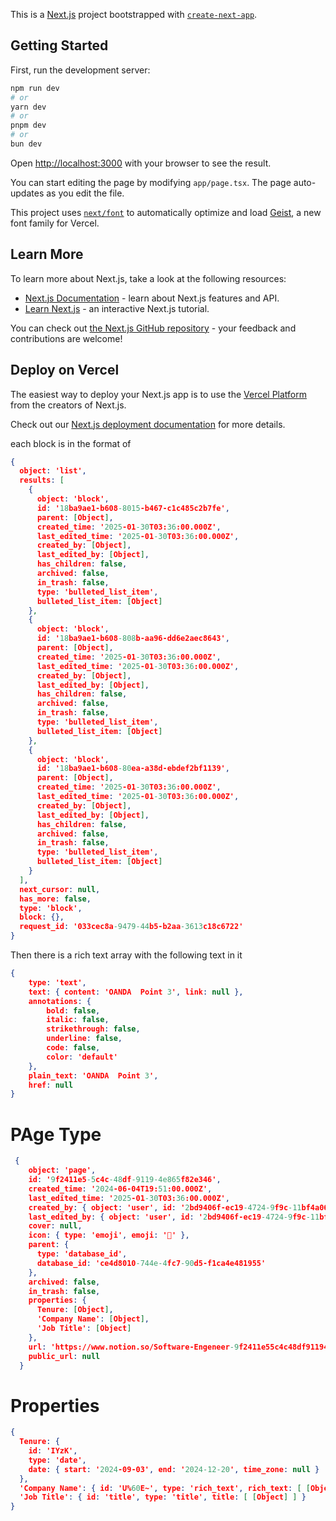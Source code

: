 This is a [Next.js](https://nextjs.org) project bootstrapped with [`create-next-app`](https://nextjs.org/docs/app/api-reference/cli/create-next-app).

## Getting Started

First, run the development server:

```bash
npm run dev
# or
yarn dev
# or
pnpm dev
# or
bun dev
```

Open [http://localhost:3000](http://localhost:3000) with your browser to see the result.

You can start editing the page by modifying `app/page.tsx`. The page auto-updates as you edit the file.

This project uses [`next/font`](https://nextjs.org/docs/app/building-your-application/optimizing/fonts) to automatically optimize and load [Geist](https://vercel.com/font), a new font family for Vercel.

## Learn More

To learn more about Next.js, take a look at the following resources:

- [Next.js Documentation](https://nextjs.org/docs) - learn about Next.js features and API.
- [Learn Next.js](https://nextjs.org/learn) - an interactive Next.js tutorial.

You can check out [the Next.js GitHub repository](https://github.com/vercel/next.js) - your feedback and contributions are welcome!

## Deploy on Vercel

The easiest way to deploy your Next.js app is to use the [Vercel Platform](https://vercel.com/new?utm_medium=default-template&filter=next.js&utm_source=create-next-app&utm_campaign=create-next-app-readme) from the creators of Next.js.

Check out our [Next.js deployment documentation](https://nextjs.org/docs/app/building-your-application/deploying) for more details.



each block is in the format of

```json
{
  object: 'list',
  results: [
    {
      object: 'block',
      id: '18ba9ae1-b608-8015-b467-c1c485c2b7fe',
      parent: [Object],
      created_time: '2025-01-30T03:36:00.000Z',
      last_edited_time: '2025-01-30T03:36:00.000Z',
      created_by: [Object],
      last_edited_by: [Object],
      has_children: false,
      archived: false,
      in_trash: false,
      type: 'bulleted_list_item',
      bulleted_list_item: [Object]
    },
    {
      object: 'block',
      id: '18ba9ae1-b608-808b-aa96-dd6e2aec8643',
      parent: [Object],
      created_time: '2025-01-30T03:36:00.000Z',
      last_edited_time: '2025-01-30T03:36:00.000Z',
      created_by: [Object],
      last_edited_by: [Object],
      has_children: false,
      archived: false,
      in_trash: false,
      type: 'bulleted_list_item',
      bulleted_list_item: [Object]
    },
    {
      object: 'block',
      id: '18ba9ae1-b608-80ea-a38d-ebdef2bf1139',
      parent: [Object],
      created_time: '2025-01-30T03:36:00.000Z',
      last_edited_time: '2025-01-30T03:36:00.000Z',
      created_by: [Object],
      last_edited_by: [Object],
      has_children: false,
      archived: false,
      in_trash: false,
      type: 'bulleted_list_item',
      bulleted_list_item: [Object]
    }
  ],
  next_cursor: null,
  has_more: false,
  type: 'block',
  block: {},
  request_id: '033cec8a-9479-44b5-b2aa-3613c18c6722'
}
```

Then there is a rich text array with the following text in it


```json
{
    type: 'text',
    text: { content: 'OANDA  Point 3', link: null },
    annotations: {
        bold: false,
        italic: false,
        strikethrough: false,
        underline: false,
        code: false,
        color: 'default'
    },
    plain_text: 'OANDA  Point 3',
    href: null
}
```


# PAge Type


```json
 {
    object: 'page',
    id: '9f2411e5-5c4c-48df-9119-4e865f82e346',
    created_time: '2024-06-04T19:51:00.000Z',
    last_edited_time: '2025-01-30T03:36:00.000Z',
    created_by: { object: 'user', id: '2bd9406f-ec19-4724-9f9c-11bf4a06c369' },    
    last_edited_by: { object: 'user', id: '2bd9406f-ec19-4724-9f9c-11bf4a06c369' },
    cover: null,
    icon: { type: 'emoji', emoji: '💎' },
    parent: {
      type: 'database_id',
      database_id: 'ce4d8010-744e-4fc7-90d5-f1ca4e481955'
    },
    archived: false,
    in_trash: false,
    properties: {
      Tenure: [Object],
      'Company Name': [Object],
      'Job Title': [Object]
    },
    url: 'https://www.notion.so/Software-Engeneer-9f2411e55c4c48df91194e865f82e346',
    public_url: null
  }
```

# Properties 

```json
{
  Tenure: {
    id: 'IYzK',
    type: 'date',
    date: { start: '2024-09-03', end: '2024-12-20', time_zone: null }
  },
  'Company Name': { id: 'U%60E~', type: 'rich_text', rich_text: [ [Object] ] },    
  'Job Title': { id: 'title', type: 'title', title: [ [Object] ] }
}

```